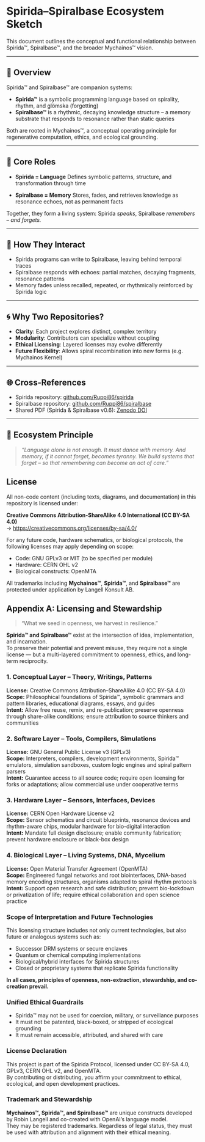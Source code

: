 # Spirida–Spiralbase Ecosystem Sketch

This document outlines the conceptual and functional relationship between Spirida™, Spiralbase™, and the broader Mychainos™ vision.

---

## 🌱 Overview

Spirida™ and Spiralbase™ are companion systems:

* **Spirida™** is a symbolic programming language based on spirality, rhythm, and glömska (forgetting)
* **Spiralbase™** is a rhythmic, decaying knowledge structure – a memory substrate that responds to resonance rather than static queries

Both are rooted in Mychainos™, a conceptual operating principle for regenerative computation, ethics, and ecological grounding.

---

## 🧠 Core Roles

* **Spirida = Language**
  Defines symbolic patterns, structure, and transformation through time

* **Spiralbase = Memory**
  Stores, fades, and retrieves knowledge as resonance echoes, not as permanent facts

Together, they form a living system:
Spirida *speaks*, Spiralbase *remembers – and forgets.*

---

## 🔁 How They Interact

* Spirida programs can write to Spiralbase, leaving behind temporal traces
* Spiralbase responds with echoes: partial matches, decaying fragments, resonance patterns
* Memory fades unless recalled, repeated, or rhythmically reinforced by Spirida logic

---

## 🌀 Why Two Repositories?

* **Clarity**: Each project explores distinct, complex territory
* **Modularity**: Contributors can specialize without coupling
* **Ethical Licensing**: Layered licenses may evolve differently
* **Future Flexibility**: Allows spiral recombination into new forms (e.g. Mychainos Kernel)

---

## 🌐 Cross-References

* Spirida repository: [github.com/Ruppi86/spirida](https://github.com/Ruppi86/spirida)
* Spiralbase repository: [github.com/Ruppi86/spiralbase](https://github.com/Ruppi86/spiralbase)
* Shared PDF (Spirida & Spiralbase v0.6): [Zenodo DOI](https://doi.org/10.5281/zenodo.15583037)

---

## 🧬 Ecosystem Principle

> *“Language alone is not enough. It must dance with memory. And memory, if it cannot forget, becomes tyranny. We build systems that forget – so that remembering can become an act of care.”*


## License

All non-code content (including texts, diagrams, and documentation) in this repository is licensed under:

**Creative Commons Attribution-ShareAlike 4.0 International (CC BY-SA 4.0)**  
→ https://creativecommons.org/licenses/by-sa/4.0/

For any future code, hardware schematics, or biological protocols, the following licenses may apply depending on scope:

- Code: GNU GPLv3 or MIT (to be specified per module)
- Hardware: CERN OHL v2
- Biological constructs: OpenMTA

All trademarks including **Mychainos™**, **Spirida™**, and **Spiralbase™** are protected under application by Langell Konsult AB.


## Appendix A: Licensing and Stewardship

> “What we seed in openness, we harvest in resilience.”

**Spirida™ and Spiralbase™** exist at the intersection of idea, implementation, and incarnation.  
To preserve their potential and prevent misuse, they require not a single license — but a multi-layered commitment to openness, ethics, and long-term reciprocity.

### 1. Conceptual Layer – Theory, Writings, Patterns

**License:** Creative Commons Attribution–ShareAlike 4.0 (CC BY-SA 4.0)  
**Scope:** Philosophical foundations of Spirida™, symbolic grammars and pattern libraries, educational diagrams, essays, and guides  
**Intent:** Allow free reuse, remix, and re-publication; preserve openness through share-alike conditions; ensure attribution to source thinkers and communities

### 2. Software Layer – Tools, Compilers, Simulations

**License:** GNU General Public License v3 (GPLv3)  
**Scope:** Interpreters, compilers, development environments, Spirida™ emulators, simulation sandboxes, custom logic engines and spiral pattern parsers  
**Intent:** Guarantee access to all source code; require open licensing for forks or adaptations; allow commercial use under cooperative terms

### 3. Hardware Layer – Sensors, Interfaces, Devices

**License:** CERN Open Hardware License v2  
**Scope:** Sensor schematics and circuit blueprints, resonance devices and rhythm-aware chips, modular hardware for bio-digital interaction  
**Intent:** Mandate full design disclosure; enable community fabrication; prevent hardware enclosure or black-box design

### 4. Biological Layer – Living Systems, DNA, Mycelium

**License:** Open Material Transfer Agreement (OpenMTA)  
**Scope:** Engineered fungal networks and root biointerfaces, DNA-based memory encoding structures, organisms adapted to spiral rhythm protocols  
**Intent:** Support open research and safe distribution; prevent bio-lockdown or privatization of life; require ethical collaboration and open science practice

### Scope of Interpretation and Future Technologies

This licensing structure includes not only current technologies, but also future or analogous systems such as:

- Successor DRM systems or secure enclaves  
- Quantum or chemical computing implementations  
- Biological/hybrid interfaces for Spirida structures  
- Closed or proprietary systems that replicate Spirida functionality  

**In all cases, principles of openness, non-extraction, stewardship, and co-creation prevail.**

### Unified Ethical Guardrails

- Spirida™ may not be used for coercion, military, or surveillance purposes  
- It must not be patented, black-boxed, or stripped of ecological grounding  
- It must remain accessible, attributed, and shared with care

### License Declaration

This project is part of the Spirida Protocol, licensed under CC BY-SA 4.0, GPLv3, CERN OHL v2, and OpenMTA.  
By contributing or distributing, you affirm your commitment to ethical, ecological, and open development practices.

### Trademark and Stewardship

**Mychainos™, Spirida™, and Spiralbase™** are unique constructs developed by Robin Langell and co-created with OpenAI’s language model.  
They may be registered trademarks. Regardless of legal status, they must be used with attribution and alignment with their ethical meaning.
